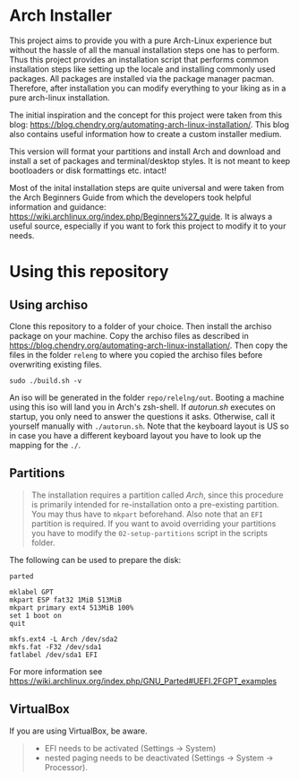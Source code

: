 Arch Installer
==============

This project aims to provide you with a pure Arch-Linux experience but without the hassle of all the manual installation
steps one has to perform. Thus this project provides an installation script that performs common installation steps like
setting up the locale and installing commonly used packages. All packages are installed via the package manager pacman.
Therefore, after installation you can modify everything to your liking as in a pure arch-linux installation.

The initial inspiration and the concept for this project were taken from this blog: https://blog.chendry.org/automating-arch-linux-installation/. This blog also contains useful information how to create 
a custom installer medium.

This version will format your partitions and install Arch and download and install
a set of packages and terminal/desktop styles. It is not meant to keep bootloaders or disk formattings etc. intact!

Most of the inital installation steps are quite universal and were taken from the Arch Beginners Guide from which the
developers took helpful information and guidance: https://wiki.archlinux.org/index.php/Beginners%27_guide. It is always
a useful source, especially if you want to fork this project to modify it to your needs.


Using this repository
=====================

## Using archiso
Clone this repository to a folder of your choice. Then install the archiso package on your machine. 
Copy the archiso files as described in https://blog.chendry.org/automating-arch-linux-installation/. 
Then copy the files in the folder `releng` to where you copied the archiso files before overwriting existing files.

    sudo ./build.sh -v

An iso will be generated in the folder `repo/relelng/out`.
Booting a machine using this iso will land you in Arch's zsh-shell.
If *autorun.sh* executes on startup, you only need to answer the questions it asks.
Otherwise, call it yourself manually with `./autorun.sh`. Note that the keyboard layout is US so in case you have
a different keyboard layout you have to look up the mapping for the `./`.

## Partitions
> The installation requires a partition called *Arch*, since this procedure is primarily
> intended for re-installation onto a pre-existing partition. You may thus have to `mkpart` beforehand.
> Also note that an `EFI` partition is required.
> If you want to avoid overriding your partitions you have to modify the `02-setup-partitions` script in
> the scripts folder.

The following can be used to prepare the disk:

    parted

    mklabel GPT
    mkpart ESP fat32 1MiB 513MiB
    mkpart primary ext4 513MiB 100%
    set 1 boot on
    quit

    mkfs.ext4 -L Arch /dev/sda2
    mkfs.fat -F32 /dev/sda1
    fatlabel /dev/sda1 EFI

For more information see https://wiki.archlinux.org/index.php/GNU_Parted#UEFI.2FGPT_examples


## VirtualBox
If you are using VirtualBox, be aware.
> - EFI needs to be activated (Settings -> System) 
> - nested paging needs to be deactivated (Settings -> System -> Processor).
